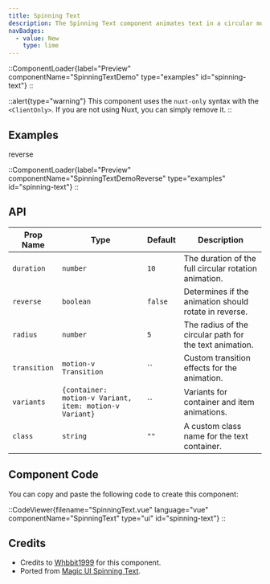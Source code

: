 ```yaml
---
title: Spinning Text
description: The Spinning Text component animates text in a circular motion with customizable speed, direction, color, and transitions for dynamic and engaging effects.
navBadges:
  - value: New
    type: lime
---
```


::ComponentLoader{label="Preview" componentName="SpinningTextDemo" type="examples" id="spinning-text"}
::

::alert{type="warning"}
This component uses the `nuxt-only` syntax with the `<ClientOnly>`. If you are not using Nuxt, you can simply remove it.
::

## Examples

reverse

::ComponentLoader{label="Preview" componentName="SpinningTextDemoReverse" type="examples" id="spinning-text"}
::

## API

| Prop Name    | Type                                                    | Default | Description                                             |
| ------------ | ------------------------------------------------------- | ------- | ------------------------------------------------------- |
| `duration`   | `number`                                                | `10`    | The duration of the full circular rotation animation.   |
| `reverse`    | `boolean`                                               | `false` | Determines if the animation should rotate in reverse.   |
| `radius`     | `number`                                                | `5`     | The radius of the circular path for the text animation. |
| `transition` | `motion-v Transition`                                   | ``      | Custom transition effects for the animation.            |
| `variants`   | `{container: motion-v Variant, item: motion-v Variant}` | ``      | Variants for container and item animations.             |
| `class`      | `string`                                                | `""`    | A custom class name for the text container.             |

## Component Code

You can copy and paste the following code to create this component:

::CodeViewer{filename="SpinningText.vue" language="vue" componentName="SpinningText" type="ui" id="spinning-text"}
::

## Credits

- Credits to [Whbbit1999](https://github.com/Whbbit1999) for this component.
- Ported from [Magic UI Spinning Text](https://magicui.design/docs/components/spinning-text).
